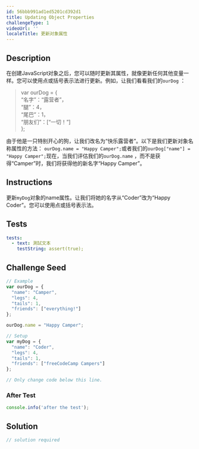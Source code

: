 ```yaml
---
id: 56bbb991ad1ed5201cd392d1
title: Updating Object Properties
challengeType: 1
videoUrl: ''
localeTitle: 更新对象属性
---
```


## Description
<section id="description">在创建JavaScript对象之后，您可以随时更新其属性，就像更新任何其他变量一样。您可以使用点或括号表示法进行更新。例如，让我们看看我们的<code>ourDog</code> ： <blockquote> var ourDog = { <br> “名字”：“露营者”， <br> “腿”：4， <br> “尾巴”：1， <br> “朋友们”：[“一切！”] <br> }; </blockquote>由于他是一只特别开心的狗，让我们改名为“快乐露营者”。以下是我们更新对象名称属性的方法： <code>ourDog.name = &quot;Happy Camper&quot;;</code>或者我们的<code>ourDog[&quot;name&quot;] = &quot;Happy Camper&quot;;</code>现在，当我们评估我们的<code>ourDog.name</code> ，而不是获得“Camper”时，我们将获得他的新名字“Happy Camper”。 </section>

## Instructions
<section id="instructions">更新<code>myDog</code>对象的name属性。让我们将她的名字从“Coder”改为“Happy Coder”。您可以使用点或括号表示法。 </section>

## Tests
<section id='tests'>

```yml
tests:
  - text: 測試文本
    testString: assert(true);

```

</section>

## Challenge Seed
<section id='challengeSeed'>

<div id='js-seed'>

```js
// Example
var ourDog = {
  "name": "Camper",
  "legs": 4,
  "tails": 1,
  "friends": ["everything!"]
};

ourDog.name = "Happy Camper";

// Setup
var myDog = {
  "name": "Coder",
  "legs": 4,
  "tails": 1,
  "friends": ["freeCodeCamp Campers"]
};

// Only change code below this line.

```

</div>


### After Test
<div id='js-teardown'>

```js
console.info('after the test');
```

</div>

</section>

## Solution
<section id='solution'>

```js
// solution required
```
</section>
